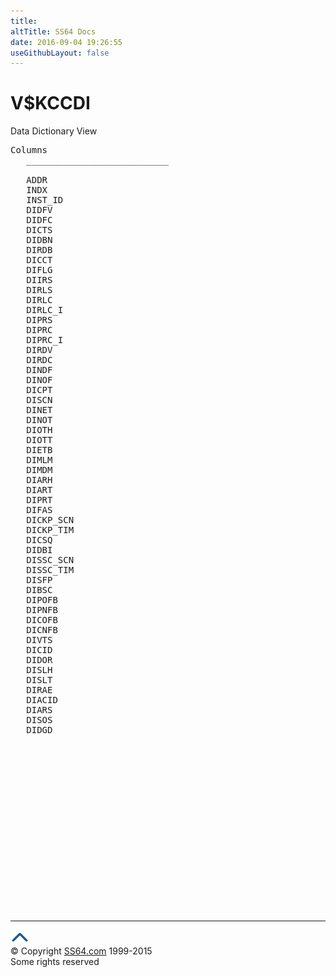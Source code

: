 ```yaml
---
title:
altTitle: SS64 Docs
date: 2016-09-04 19:26:55
useGithubLayout: false
---
```

<!-- #BeginLibraryItem "/Library/head_orav.lbi" --><!-- #EndLibraryItem --><h1>V$KCCDI </h1>  
 <p> Data Dictionary View </p> 
 
<pre>Columns
   ___________________________
 
   ADDR
   INDX
   INST_ID
   DIDFV
   DIDFC
   DICTS
   DIDBN
   DIRDB
   DICCT
   DIFLG
   DIIRS
   DIRLS
   DIRLC
   DIRLC_I
   DIPRS
   DIPRC
   DIPRC_I
   DIRDV
   DIRDC
   DINDF
   DINOF
   DICPT
   DISCN
   DINET
   DINOT
   DIOTH
   DIOTT
   DIETB
   DIMLM
   DIMDM
   DIARH
   DIART
   DIPRT
   DIFAS
   DICKP_SCN
   DICKP_TIM
   DICSQ
   DIDBI
   DISSC_SCN
   DISSC_TIM
   DISFP
   DIBSC
   DIPOFB
   DIPNFB
   DICOFB
   DICNFB
   DIVTS
   DICID
   DIDOR
   DISLH
   DISLT
   DIRAE
   DIACID
   DIARS
   DISOS
   DIDGD

</pre>
<p><b></b></p><!-- #BeginLibraryItem "/Library/foot_orad.lbi" --><p>
<!-- oracle-footer -->
<ins class="adsbygoogle" style="display:inline-block;width:300px;height:250px" data-ad-client="ca-pub-6140977852749469" data-ad-slot="4275490898"></ins>
<script>
(adsbygoogle = window.adsbygoogle || []).push({});
</script></p>
<hr>
<div id="bl" class="footer"><a href="V$KCCDI.html#"><img src="../images/top.png" width="30" height="22" alt="Back to the Top"></a></div>
<div id="br" class="footer, tagline">© Copyright <a href="http://ss64.com/">SS64.com</a> 1999-2015<br>
Some rights reserved</div>
<!-- #EndLibraryItem -->


